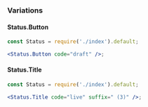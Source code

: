 ### Variations

#### Status.Button

```jsx
const Status = require('./index').default;

<Status.Button code="draft" />;
```

#### Status.Title

```jsx
const Status = require('./index').default;

<Status.Title code="live" suffix=" (3)" />;
```
